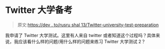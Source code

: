 # Twitter 大学备考

> 原文:[https://dev . to/rusru shal 13/Twitter-university-test-preparation](https://dev.to/rusrushal13/twitter-university-test-preparation)

我申请了 Twitter 大学测试。这里有人来自 twitter 或者知道这个过程吗？具体来说，我应该看什么样的问题/用什么样的问题来练习 Twitter 大学测试 2？